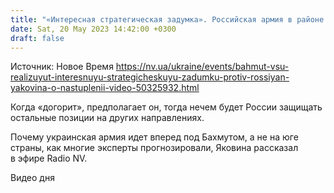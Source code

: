 ```yaml
---
title: "«Интересная стратегическая задумка». Российская армия в районе Бахмута тает, как свеча — Яковина"
date: Sat, 20 May 2023 14:42:00 +0300
draft: false
---
```

Источник: Новое Время https://nv.ua/ukraine/events/bahmut-vsu-realizuyut-interesnuyu-strategicheskuyu-zadumku-protiv-rossiyan-yakovina-o-nastuplenii-video-50325932.html


 Когда «догорит», предполагает он, тогда нечем будет России защищать остальные позиции на других направлениях.

Почему украинская армия идет вперед под Бахмутом, а не на юге страны, как многие эксперты прогнозировали, Яковина рассказал в эфире Radio NV.

  Видео дня    
